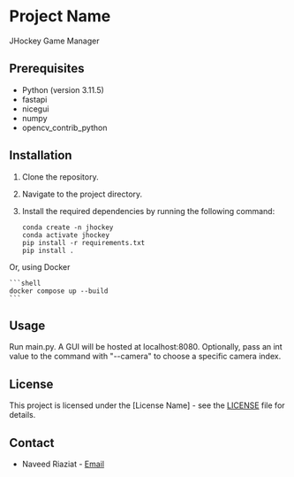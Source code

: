 # Project Name

JHockey Game Manager

## Prerequisites

- Python (version 3.11.5)
- fastapi
- nicegui
- numpy
- opencv_contrib_python

## Installation

1. Clone the repository.
2. Navigate to the project directory.
3. Install the required dependencies by running the following command:

    ```shell
    conda create -n jhockey
    conda activate jhockey
    pip install -r requirements.txt
    pip install .
    ```

Or, using Docker

    ```shell
    docker compose up --build
    ```

## Usage

Run main.py. A GUI will be hosted at localhost:8080. Optionally, pass an int value to the command with "--camera" to choose a specific camera index. 

## License

This project is licensed under the [License Name] - see the [LICENSE](LICENSE) file for details.

## Contact

- Naveed Riaziat - [Email](mailto:nriaziatl@jhu.edu)

